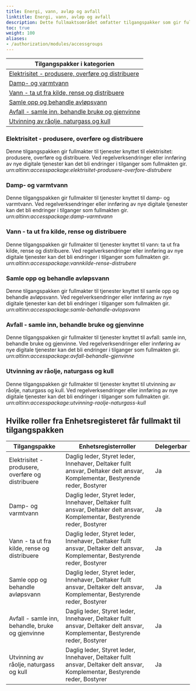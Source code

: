 ```yaml
---
title: Energi, vann, avløp og avfall
linktitle: Energi, vann, avløp og avfall
description: Dette fullmaktsområdet omfatter tilgangspakker som gir fullmakter til tjenester og ressurser som omhandler energi, vann, avløp og avfall. Ved regelverksendringer eller innføring av nye digitale tjenester kan det bli endringer i tilganger som fullmaktene gir.
toc: true
weight: 100
aliases:
- /authorization/modules/accessgroups
---
```


|**Tilgangspakker i kategorien**|
|---|
|[Elektrisitet - produsere, overføre og distribuere](https://docs.altinn.studio/authorization/what-do-you-get/accessgroups/accessgroups/energivannavlopavfall/#elektrisitet---produsere-overføre-og-distribuere)|
|[Damp- og varmtvann](https://docs.altinn.studio/authorization/what-do-you-get/accessgroups/accessgroups/energivannavlopavfall/#damp--og-varmtvann)|
|[Vann - ta ut fra kilde, rense og distribuere](https://docs.altinn.studio/authorization/what-do-you-get/accessgroups/accessgroups/energivannavlopavfall/#vann---ta-ut-fra-kilde-rense-og-distribuere)|
|[Samle opp og behandle avløpsvann](https://docs.altinn.studio/authorization/what-do-you-get/accessgroups/accessgroups/energivannavlopavfall/#samle-opp-og-behandle-avløpsvann)|
|[Avfall - samle inn, behandle bruke og gjenvinne](https://docs.altinn.studio/authorization/what-do-you-get/accessgroups/accessgroups/energivannavlopavfall/#avfall---samle-inn-behandle-bruke-og-gjenvinne)|
|[Utvinning av råolje, naturgass og kull](https://docs.altinn.studio/authorization/what-do-you-get/accessgroups/accessgroups/energivannavlopavfall/#utvinning-av-råolje-naturgass-og-kull)|

### Elektrisitet - produsere, overføre og distribuere
Denne tilgangspakken gir fullmakter til tjenester knyttet til elektrisitet: produsere, overføre og distribuere. Ved regelverksendringer eller innføring av nye digitale tjenester kan det bli endringer i tilganger som fullmakten gir.  
*urn:altinn:accesspackage:elektrisitet-produsere-overfore-distrubere*

### Damp- og varmtvann 
Denne tilgangspakken gir fullmakter til tjenester knyttet til damp- og varmtvann. Ved regelverksendringer eller innføring av nye digitale tjenester kan det bli endringer i tilganger som fullmakten gir.  
*urn:altinn:accesspackage:damp-varmtvann*

### Vann - ta ut fra kilde, rense og distribuere 
Denne tilgangspakken gir fullmakter til tjenester knyttet til vann: ta ut fra kilde, rense og distribuere. Ved regelverksendringer eller innføring av nye digitale tjenester kan det bli endringer i tilganger som fullmakten gir.  
*urn:altinn:accesspackage:vannkilde-rense-distrubere*

### Samle opp og behandle avløpsvann
Denne tilgangspakken gir fullmakter til tjenester knyttet til samle opp og behandle avløpsvann. Ved regelverksendringer eller innføring av nye digitale tjenester kan det bli endringer i tilganger som fullmakten gir.  
*urn:altinn:accesspackage:samle-behandle-avlopsvann*

### Avfall - samle inn, behandle bruke og gjenvinne
Denne tilgangspakken gir fullmakter til tjenester knyttet til avfall: samle inn, behandle bruke og gjenvinne. Ved regelverksendringer eller innføring av nye digitale tjenester kan det bli endringer i tilganger som fullmakten gir.  
*urn:altinn:accesspackage:avfall-behandle-gjenvinne*

### Utvinning av råolje, naturgass og kull
Denne tilgangspakken gir fullmakter til tjenester knyttet til utvinning av råolje, naturgass og kull. Ved regelverksendringer eller innføring av nye digitale tjenester kan det bli endringer i tilganger som fullmakten gir.  
*urn:altinn:accesspackage:utvinning-raolje-naturgass-kull*


## Hvilke roller fra Enhetsregisteret får fullmakt til tilgangspakken
|**Tilgangspakke**|**Enhetsregisterroller**|**Delegerbar**|
|---|---|---|
|Elektrisitet - produsere, overføre og distribuere|Daglig leder, Styret leder, Innehaver, Deltaker fullt ansvar, Deltaker delt ansvar, Komplementar, Bestyrende reder, Bostyrer|Ja|
|Damp- og varmtvann|Daglig leder, Styret leder, Innehaver, Deltaker fullt ansvar, Deltaker delt ansvar, Komplementar, Bestyrende reder, Bostyrer|Ja|
|Vann - ta ut fra kilde, rense og distribuere|Daglig leder, Styret leder, Innehaver, Deltaker fullt ansvar, Deltaker delt ansvar, Komplementar, Bestyrende reder, Bostyrer|Ja|
|Samle opp og behandle avløpsvann|Daglig leder, Styret leder, Innehaver, Deltaker fullt ansvar, Deltaker delt ansvar, Komplementar, Bestyrende reder, Bostyrer|Ja|
|Avfall - samle inn, behandle, bruke og gjenvinne|Daglig leder, Styret leder, Innehaver, Deltaker fullt ansvar, Deltaker delt ansvar, Komplementar, Bestyrende reder, Bostyrer|Ja|
|Utvinning av råolje, naturgass og kull|Daglig leder, Styret leder, Innehaver, Deltaker fullt ansvar, Deltaker delt ansvar, Komplementar, Bestyrende reder, Bostyrer|Ja|
